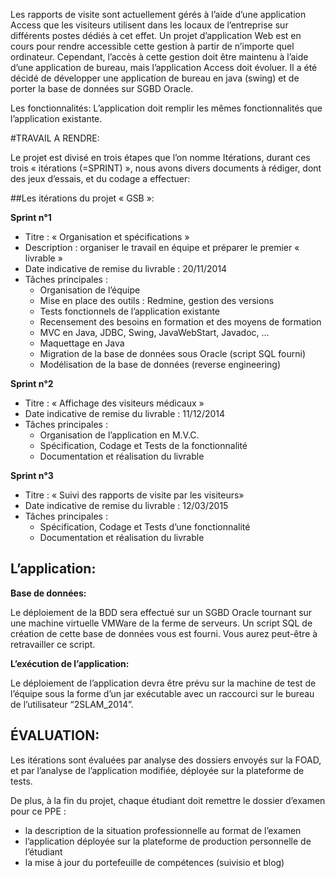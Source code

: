 Les rapports de visite sont actuellement gérés à l’aide d’une application Access que les visiteurs utilisent dans les locaux de l’entreprise sur différents postes dédiés à cet effet.
Un projet d’application Web est en cours pour rendre accessible cette gestion à partir de n’importe quel ordinateur. Cependant, l’accès à cette gestion doit être maintenu à l’aide d’une application de bureau, mais l’application Access doit évoluer.
Il a été décidé de développer une application de bureau en java (swing) et de porter la base de données sur SGBD Oracle.

Les fonctionnalités: L’application doit remplir les mêmes fonctionnalités que l’application existante.

#TRAVAIL A RENDRE:

Le projet est divisé en trois étapes que l’on nomme Itérations, durant ces trois « itérations (=SPRINT) », nous avons divers documents à rédiger, dont des jeux d’essais, et du codage a effectuer:

##Les itérations du projet « GSB »:

**Sprint n°1**

- Titre : « Organisation et spécifications »
- Description : organiser le travail en équipe et préparer le premier « livrable »
- Date indicative de remise du livrable : 20/11/2014
- Tâches principales :
	- Organisation de l’équipe
	- Mise en place des outils : Redmine, gestion des versions
	- Tests fonctionnels de l’application existante
	- Recensement des besoins en formation et des moyens de formation
	- MVC en Java, JDBC, Swing, JavaWebStart, Javadoc, …
	- Maquettage en Java
	- Migration de la base de données sous Oracle (script SQL fourni)
	- Modélisation de la base de données (reverse engineering)

**Sprint n°2**

- Titre : « Affichage des visiteurs médicaux »
- Date indicative de remise du livrable : 11/12/2014
- Tâches principales :
	- Organisation de l’application en M.V.C.
	- Spécification, Codage et Tests de la fonctionnalité
	- Documentation et réalisation du livrable

**Sprint n°3**

- Titre : « Suivi des rapports de visite par les visiteurs»
- Date indicative de remise du livrable : 12/03/2015
- Tâches principales :
	- Spécification, Codage et Tests d’une fonctionnalité
	- Documentation et réalisation du livrable


## L’application: ##

**Base de données:**

Le déploiement de la BDD sera effectué sur un SGBD Oracle tournant sur une machine virtuelle VMWare de la ferme de serveurs.
Un script SQL de création de cette base de données vous est fourni. Vous aurez peut-être à retravailler ce script.

**L’exécution de l’application:**

Le déploiement de l’application devra être prévu sur la machine de test de l’équipe sous la forme d’un jar exécutable avec un raccourci sur le bureau de l’utilisateur “2SLAM_2014”.

## ÉVALUATION: ##

Les itérations sont évaluées par analyse des dossiers envoyés sur la FOAD, et par l’analyse de l’application modifiée, déployée sur la plateforme de tests.

De plus, à la fin du projet, chaque étudiant doit remettre le dossier d’examen pour ce PPE :

- la description de la situation professionnelle au format de l’examen
- l’application déployée sur la plateforme de production personnelle de l’étudiant
- la mise à jour du portefeuille de compétences (suivisio et blog)